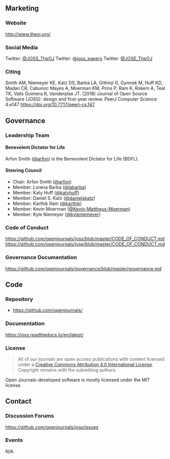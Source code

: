 ## Marketing

### Website
http://www.theoj.org/

### Social Media
Twitter: [@JOSS_TheOJ](https://twitter.com/JOSS_TheOJ)
Twitter: [@joss_papers](https://twitter.com/joss_papers)
Twitter: [@JOSE_TheOJ](https://twitter.com/JOSE_TheOJ)

### Citing

Smith AM, Niemeyer KE, Katz DS, Barba LA, Githinji G, Gymrek M, Huff KD, Madan CR, Cabunoc Mayes A, Moerman KM, Prins P, Ram K, Rokem A, Teal TK, Valls Guimera R, Vanderplas JT. (2018) Journal of Open Source Software (JOSS): design and first-year review. PeerJ Computer Science 4:e147 https://doi.org/10.7717/peerj-cs.147

## Governance

### Leadership Team

#### Benevolent Dictator for Life

Arfon Smith ([@arfon](https://github.com/arfon)) is the Benevolent Dictator for Life (BDFL).

#### Steering Council

- Chair: Arfon Smith ([@arfon](https://github.com/arfon))
- Member: Lorena Barba ([@labarba](https://github.com/labarba))
- Member: Katy Huff ([@katyhuff](https://github.com/katyhuff))
- Member: Daniel S. Katz ([@danielskatz](https://github.com/danielskatz))
- Member: Karthik Ram ([@karthik](https://github.com/karthik))
- Member: Kevin Moerman ([@Kevin-Mattheus-Moerman](https://github.com/Kevin-Mattheus-Moerman))
- Member: Kyle Niemeyer ([@kyleniemeyer](https://github.com/kyleniemeyer))

### Code of Conduct
https://github.com/openjournals/joss/blob/master/CODE_OF_CONDUCT.md
https://github.com/openjournals/jose/blob/master/CODE_OF_CONDUCT.md

### Governance Documentation

https://github.com/openjournals/governance/blob/master/governance.md

## Code

### Repository
- https://github.com/openjournals/

### Documentation

https://joss.readthedocs.io/en/latest/

### License

> All of our journals are open access publications with content licensed under a [Creative Commons Attribution 4.0 International License](http://creativecommons.org/licenses/by/4.0/). Copyright remains with the submitting authors.

Open Journals-developed software is mostly licensed under the MIT license.

## Contact

### Discussion Forums

https://github.com/openjournals/joss/issues

### Events

N/A
